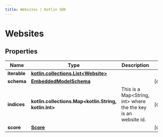 ```yaml
---
title: Websites | Kotlin SDK
---
```




# Websites

## Properties
Name | Type | Description | Notes
------------ | ------------- | ------------- | -------------
**iterable** | [**kotlin.collections.List&lt;Website&gt;**](Website) |  | 
**schema** | [**EmbeddedModelSchema**](EmbeddedModelSchema) |  |  [optional]
**indices** | **kotlin.collections.Map&lt;kotlin.String, kotlin.Int&gt;** | This is a Map&lt;String, int&gt; where the the key is an website id. |  [optional]
**score** | [**Score**](Score) |  |  [optional]




